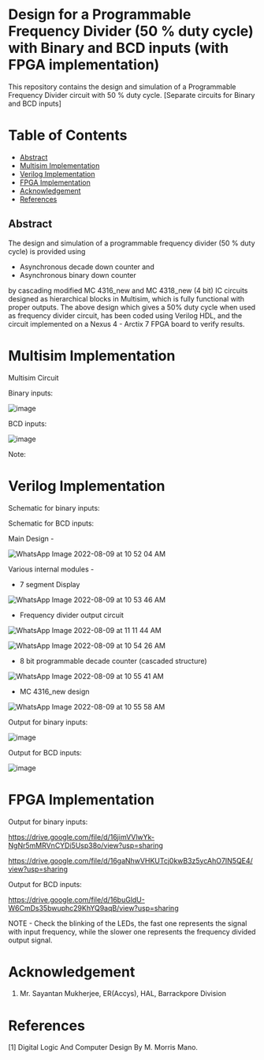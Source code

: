 # Design for a Programmable Frequency Divider (50 % duty cycle) with Binary and BCD inputs (with FPGA implementation)
This repository contains the design and simulation of a Programmable Frequency Divider circuit with 50 % duty cycle. [Separate circuits for Binary and BCD inputs] 

# Table of Contents
 - [Abstract](#abstract) 
 - [Multisim Implementation](#multisim-implementation)
 - [Verilog Implementation](#verilog-implementation)
 - [FPGA Implementation](#fpga-implementation)
 - [Acknowledgement](#acknowledgement)
 - [References](#references)


## Abstract

The design and simulation of a programmable frequency divider (50 % duty cycle) is provided  using 
- Asynchronous decade down counter and 
- Asynchronous binary down counter 

by cascading modified MC 4316_new and MC 4318_new (4 bit) IC circuits designed as hierarchical blocks in Multisim, which is fully functional with proper outputs.
The above design which gives a 50% duty cycle when used as frequency divider circuit, has been coded using Verilog
HDL, and the circuit implemented on a Nexus 4 - Arctix 7 FPGA board to verify results.


# Multisim Implementation

Multisim Circuit 

Binary inputs:

![image](https://user-images.githubusercontent.com/70422874/183562775-82614197-c803-4865-88e1-6a31e57628dd.png)

BCD inputs:

![image](https://user-images.githubusercontent.com/70422874/183562198-0872bb1f-cd91-4035-91ad-395e9ffbd926.png)


Note: 


# Verilog Implementation

Schematic for binary inputs:




Schematic for BCD inputs:

Main Design -

![WhatsApp Image 2022-08-09 at 10 52 04 AM](https://user-images.githubusercontent.com/70422874/183571529-3ac209f7-faf1-4ccc-868d-6e08b34160cb.jpeg)

Various internal modules - 

- 7 segment Display

![WhatsApp Image 2022-08-09 at 10 53 46 AM](https://user-images.githubusercontent.com/70422874/183571870-8498ca9a-861a-4a3a-9f08-2bef46b505bb.jpeg)

- Frequency divider output circuit

![WhatsApp Image 2022-08-09 at 11 11 44 AM](https://user-images.githubusercontent.com/70422874/183573937-7756119a-b7b3-483c-b7e3-85be46dd376a.jpeg)

![WhatsApp Image 2022-08-09 at 10 54 26 AM](https://user-images.githubusercontent.com/70422874/183572099-35505b42-382c-41dc-a3f0-277bc1f3e1a3.jpeg)

- 8 bit programmable decade counter (cascaded structure)

![WhatsApp Image 2022-08-09 at 10 55 41 AM](https://user-images.githubusercontent.com/70422874/183572109-175d28be-7427-4aa9-b4c6-574fa2a311ef.jpeg)

- MC 4316_new design 

![WhatsApp Image 2022-08-09 at 10 55 58 AM](https://user-images.githubusercontent.com/70422874/183572129-e085b389-b2ea-4a12-8e48-7cb23d6147d4.jpeg)






Output for binary inputs:

![image](https://user-images.githubusercontent.com/70422874/182293281-85aabc90-bb9d-4641-b312-356416b8eeb3.png)



Output for BCD inputs:

![image](https://user-images.githubusercontent.com/70422874/182293112-eac72819-2fb7-4cc9-9b03-e1341a3ca54c.png)

# FPGA Implementation

Output for binary inputs:

https://drive.google.com/file/d/16jimVVlwYk-NgNr5mMRVnCYDi5Usp38o/view?usp=sharing

https://drive.google.com/file/d/16gaNhwVHKUTcj0kwB3z5ycAhO7IN5QE4/view?usp=sharing

Output for BCD inputs:

https://drive.google.com/file/d/16buGldU-W6CmDs35bwuphc29KhYQ9aqB/view?usp=sharing

NOTE - Check the blinking of the LEDs, the fast one represents the signal with input frequency, while the slower one represents the frequency divided output signal.

# Acknowledgement
1. Mr. Sayantan Mukherjee, ER(Accys), HAL, Barrackpore Division

# References
[1] Digital Logic And Computer Design By M. Morris Mano.
